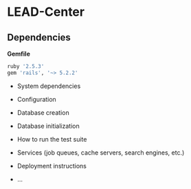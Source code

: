 # LEAD-Center 

## Dependencies

**Gemfile**
```ruby
ruby '2.5.3'
gem 'rails', '~> 5.2.2'
```

* System dependencies

* Configuration

* Database creation

* Database initialization

* How to run the test suite

* Services (job queues, cache servers, search engines, etc.)

* Deployment instructions

* ...

